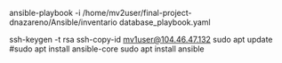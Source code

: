ansible-playbook -i /home/mv2user/final-project-dnazareno/Ansible/inventario database_playbook.yaml

ssh-keygen -t rsa
ssh-copy-id mv1user@104.46.47.132
sudo apt update
#sudo apt install ansible-core
sudo apt install ansible